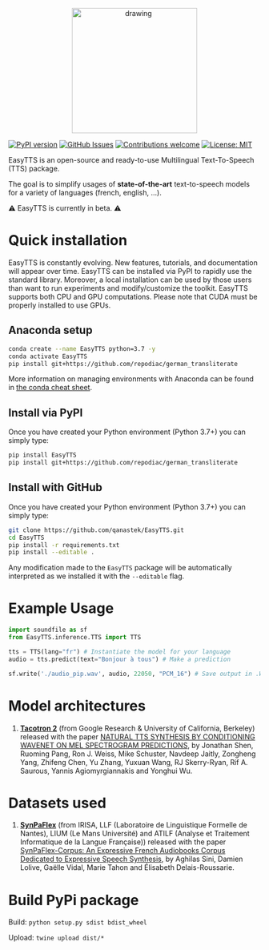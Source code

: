 <p align="center">
  <img src="https://raw.githubusercontent.com/qanastek/EasyTTS/main/ressources/images/logo_name_transparent.png" alt="drawing" width="250"/>
</p>

[![PyPI version](https://badge.fury.io/py/EasyTTS.svg)](https://badge.fury.io/py/EasyTTS)
[![GitHub Issues](https://img.shields.io/github/issues/qanastek/EasyTTS.svg)](https://github.com/qanastek/EasyTTS/issues)
[![Contributions welcome](https://img.shields.io/badge/contributions-welcome-brightgreen.svg)](CONTRIBUTING.md)
[![License: MIT](https://img.shields.io/badge/License-MIT-brightgreen.svg)](https://opensource.org/licenses/MIT)

EasyTTS is an open-source and ready-to-use Multilingual Text-To-Speech (TTS) package.

The goal is to simplify usages of **state-of-the-art** text-to-speech models for a variety of languages (french, english, ...).

⚠️ EasyTTS is currently in beta. ⚠️

# Quick installation

EasyTTS is constantly evolving. New features, tutorials, and documentation will appear over time. EasyTTS can be installed via PyPI to rapidly use the standard library. Moreover, a local installation can be used by those users than want to run experiments and modify/customize the toolkit. EasyTTS supports both CPU and GPU computations. Please note that CUDA must be properly installed to use GPUs.

## Anaconda setup

```bash
conda create --name EasyTTS python=3.7 -y
conda activate EasyTTS
pip install git+https://github.com/repodiac/german_transliterate
```

More information on managing environments with Anaconda can be found in [the conda cheat sheet](https://docs.conda.io/projects/conda/en/4.6.0/_downloads/52a95608c49671267e40c689e0bc00ca/conda-cheatsheet.pdf).

## Install via PyPI

Once you have created your Python environment (Python 3.7+) you can simply type:

```bash
pip install EasyTTS
pip install git+https://github.com/repodiac/german_transliterate
```

## Install with GitHub

Once you have created your Python environment (Python 3.7+) you can simply type:

```bash
git clone https://github.com/qanastek/EasyTTS.git
cd EasyTTS
pip install -r requirements.txt
pip install --editable .
```

Any modification made to the `EasyTTS` package will be automatically interpreted as we installed it with the `--editable` flag.

# Example Usage

```python
import soundfile as sf
from EasyTTS.inference.TTS import TTS

tts = TTS(lang="fr") # Instantiate the model for your language
audio = tts.predict(text="Bonjour à tous") # Make a prediction

sf.write('./audio_pip.wav', audio, 22050, "PCM_16") # Save output in .WAV file
```

# Model architectures

1. **[Tacotron 2](https://github.com/NVIDIA/tacotron2)** (from Google Research &  University of California, Berkeley) released with the paper [NATURAL TTS SYNTHESIS BY CONDITIONING WAVENET ON MEL SPECTROGRAM PREDICTIONS](https://arxiv.org/pdf/1712.05884.pdf), by Jonathan Shen, Ruoming Pang, Ron J. Weiss, Mike Schuster, Navdeep Jaitly, Zongheng Yang, Zhifeng Chen, Yu Zhang, Yuxuan Wang, RJ Skerry-Ryan, Rif A. Saurous, Yannis Agiomyrgiannakis and Yonghui Wu.

# Datasets used

1. **[SynPaFlex](http://synpaflex.irisa.fr/fr/)** (from IRISA, LLF (Laboratoire de Linguistique Formelle de Nantes), LIUM (Le Mans Université) and ATILF (Analyse et Traitement Informatique de la Langue Française)) released with the paper [SynPaFlex-Corpus: An Expressive French Audiobooks Corpus Dedicated to Expressive Speech Synthesis](https://hal.archives-ouvertes.fr/hal-01826690), by Aghilas Sini, Damien Lolive, Gaëlle Vidal, Marie Tahon and Élisabeth Delais-Roussarie.

# Build PyPi package

Build: `python setup.py sdist bdist_wheel`

Upload: `twine upload dist/*`
